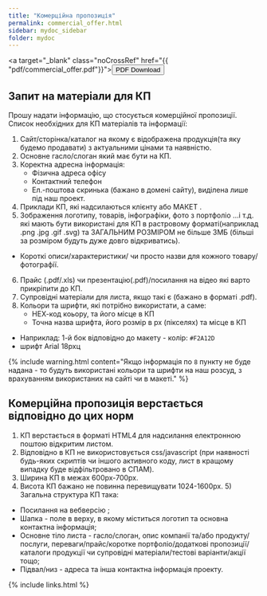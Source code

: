 ```yaml
---
title: "Комерційна пропозиція"
permalink: commercial_offer.html
sidebar: mydoc_sidebar
folder: mydoc
---
```


<a target="\_blank" class="noCrossRef" href="{{ "pdf/commercial_offer.pdf"}}"><button type="button" class="btn btn-default" aria-label="Left Align"><span class="glyphicon glyphicon-download-alt" aria-hidden="true"></span> PDF Download</button></a>

## Запит на матеріали для КП
Прошу надати інформацію, що стосується комерційної пропозиції. Список необхідних для КП матеріалів та інформації:
1. Сайт/сторінка/каталог на якому є відображена продукція(та яку будемо
продавати) з актуальними цінами та наявністю. 
2. Основне гасло/слоган який має бути на КП.
3. Коректна адресна інформація:
    - Фізична адреса офісу
    - Контактний телефон
    - Ел.-поштова скринька (бажано в домені сайту), виділена лише під наш проект.
4. Приклади КП, які надсилаються клієнту або МАКЕТ .
5. Зображення логотипу, товарів, інфографіки, фото з портфоліо ...і т.д. які мають
бути використані для КП в растровому форматі(наприклад .png .jpg .gif .svg) та ЗАГАЛЬНИМ РОЗМІРОМ не більше 3МБ (більші за розміром будуть дуже довго відкриватись).
 - Короткі описи/характеристики/ чи просто назви для кожного товару/фотографії. 
6. Прайс (.pdf/.xls) чи презентацію(.pdf)/посилання на відео які варто
прикріпити до КП.
7. Супровідні матеріали для листа, якщо такі є (бажано в форматі .pdf). 
8. Кольори та шрифти, які потрібно використати, а саме:
    - НЕХ-код коьору, та його місце в КП
    - Точна назва шрифта, його розмір в px (пікселях) та місце в КП
- Наприклад:
1-й бок відповідно до макету - колір: `#F2A12D`
- шрифт Arial 18рхц


{% include warning.html content="Якщо інформація по `8` пункту не буде надана - то будуть використані кольори та шрифти на наш розсуд, з врахуванням використаних на сайті чи в макеті." %}

## Комерційна пропозиція верстається відповідно до цих норм
1. КП верстається в форматі HTML4 для надсилання електронною поштою
відкритим листом.
2. Відповідно в КП не використовується css/javascript (при наявності будь-яких
скриптів чи іншого активного коду, лист в кращому випадку буде
відфільтровано в СПАМ).
3. Ширина КП в межах 600px-700px.
4. Висота КП бажано не повинна перевищувати 1024-1600px. 5) Загальна структура КП така:
- Посилання на вебверcію ;
- Шапка - поле в верху, в якому міститься логотип та основна контактна інформація;
- Основне тіло листа - гасло/слоган, опис компанії та/або продукту/послуги,
переваги/прайс/коротке портфоліо/додаткові пропозиції/каталоги
продукції чи супровідні матеріали/тестові варіанти/акції тощо; 
- Підвал/низ - адреса та інша контактна інформація проекту.

{% include links.html %}

